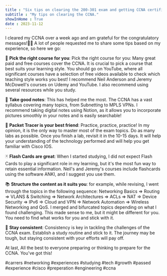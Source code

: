 ```yaml
---
title : "Six tips on clearing the 200-301 exam and getting CCNA certified! 🎇"
subtitle : "My tips on clearing the CCNA."
showInHome : True
date : 2023-11-12
---
```


I cleared my CCNA over a week ago and am grateful for the congratulatory messages!🙏🏼 A lot of people requested me to share some tips based on my experience, so here we go:

🌟 **Pick the right course for you**: Pick the right course for you: Many great paid and free courses cover the CCNA. It is crucial to pick a course that best suits your learning style. You should go on YouTube, where all significant courses have a selection of free videos available to check which teaching style works you best! I recommend Neil Anderson and Jeremy McDowell's courses on Udemy and YouTube. I also recommend using several resources while you study.

📝 **Take good notes**: This has helped me the most. The CCNA has a vast syllabus covering many topics, from Subnetting to MPLS VPNs. I recommend taking digital notes using Notion, as it allows you to incorporate pictures smoothly in your notes and is easily searchable!

🔧 **Packet Tracer is your best friend**: Practice, practice, practice! In my opinion, it is the only way to master most of the exam topics. Do as many labs as possible. Once you finish a lab, revisit it in the 10-15 days. It will help your understanding of the technology performed and will help you get familiar with Cisco IOS.

🃏 **Flash Cards are great**: When I started studying, I did not expect Flash Cards to play a significant role in my learning, but it's the most fun way to retain essential information. Neil's and Jeremy's courses include flashcards using the software ANKI, and I suggest you use them.

📚 **Structure the content as it suits you**: for example, while revising, I went through the topics in the following sequence: Networking Basics => Routing => VLANS & Switching => Network Architectures => ACLs => NAT => Device Security => IPv6 => Cloud and VPN => Network Automation => Wireless Networking and QoS. I merged and bifurcated topics depending on what I found challenging. This made sense to me, but it might be different for you. You need to find what works for you and stick with it.

🔄 **Stay consistent**: Consistency is key in tackling the challenges of the CCNA exam. Establish a study routine and stick to it. The journey may be tough, but staying consistent with your efforts will pay off.

At last, All the best to everyone preparing or thinking to prepare for the CCNA. You've got this!

<p>#carrers #networking #experiences #studying #tech #growth #passed #experience #cisco #preperation #engineering #ccna </p>
